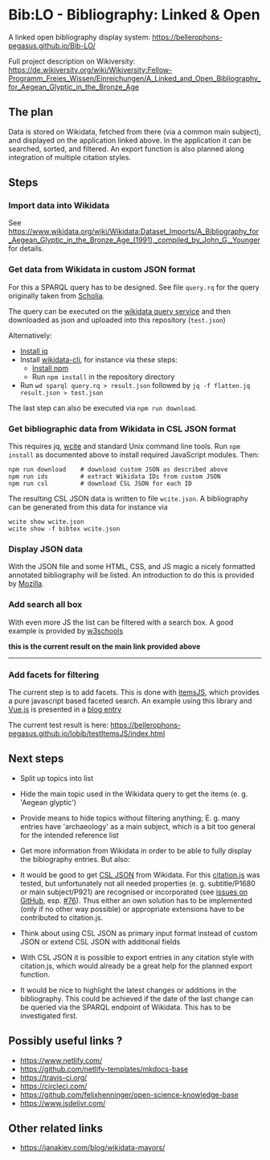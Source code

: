 # Bib:LO - Bibliography: Linked & Open

A linked open bibliography display system: https://bellerophons-pegasus.github.io/Bib-LO/

Full project description on Wikiversity: https://de.wikiversity.org/wiki/Wikiversity:Fellow-Programm_Freies_Wissen/Einreichungen/A_Linked_and_Open_Bibliography_for_Aegean_Glyptic_in_the_Bronze_Age

## The plan

Data is stored on Wikidata, fetched from there (via a common main subject), and displayed on the application linked above. In the application it can be searched, sorted, and filtered. An export function is also planned along integration of multiple citation styles.

## Steps

### Import data into Wikidata

See <https://www.wikidata.org/wiki/Wikidata:Dataset_Imports/A_Bibliography_for_Aegean_Glyptic_in_the_Bronze_Age_(1991),_compiled_by_John_G._Younger> for details.

### Get data from Wikidata in custom JSON format

For this a SPARQL query has to be designed. See file `query.rq` for the query originally taken from [Scholia](https://www.wikidata.org/wiki/Wikidata:Scholia).

The query can be executed on the [wikidata query service](https://query.wikidata.org/) and then downloaded as json and uploaded into this repository (`test.json`)

Alternatively:

* [Install jq](https://stedolan.github.io/jq/download/)
* Install [wikidata-cli](https://www.npmjs.com/package/wikidata-cli), for instance via these steps:
  * [Install npm](https://www.npmjs.com/get-npm)
  * Run `npm install` in the repository directory
* Run  `wd sparql query.rq > result.json` followed by `jq -f flatten.jq result.json > test.json` 

The last step can also be executed via `npm run download`.

### Get bibliographic data from Wikidata in CSL JSON format

This requires jq, [wcite](http://wikicite.org/wcite/) and standard Unix command line tools. Run `npm install` as documented above to install required JavaScript modules. Then:

    npm run download    # download custom JSON as described above
    npm run ids         # extract Wikidata IDs from custom JSON
    npm run csl         # download CSL JSON for each ID

The resulting CSL JSON data is written to file `wcite.json`. A bibliography can be generated from this data for instance via

    wcite show wcite.json
    wcite show -f bibtex wcite.json

### Display JSON data

With the JSON file and some HTML, CSS, and JS magic a nicely formatted annotated bibliography will be listed. An introduction to do this is provided by [Mozilla](https://developer.mozilla.org/en-US/docs/Learn/JavaScript/Objects/JSON).

### Add search all box

With even more JS the list can be filtered with a search box. A good example is provided by [w3schools](https://www.w3schools.com/howto/howto_js_filter_lists.asp)

**this is the current result on the main link provided above**
___

### Add facets for filtering
The current step is to add facets. This is done with [itemsJS](https://github.com/itemsapi/itemsjs), which provides a pure javascript based faceted search. An example using this library and [Vue.js](https://vuejs.org/) is presented in a [blog entry](https://www.itemsapi.com/blog/2017/11/25/search-engine-with-facets-in-javascript/)

The current test result is here: https://bellerophons-pegasus.github.io/lobib/testItemsJS/index.html

## Next steps

* Split up topics into list

* Hide the main topic used in the Wikidata query to get the items (e. g. 'Aegean glyptic') 

* Provide means to hide topics without filtering anything; E. g. many entries have 'archaeology' as a main subject, which is a bit too general for the intended reference list

* Get more information from Wikidata in order to be able to fully display the biblography entries. But also:

* It would be good to get [CSL JSON](https://citeproc-js.readthedocs.io/en/latest/csl-json/markup.html) from Wikidata. For this [citation.js](https://citation.js.org/) was tested, but unfortunately not all needed properties (e. g. subtitle/P1680 or main subject/P921) are recognised or incorporated (see [issues on GitHub](https://github.com/larsgw/citation.js), esp. [#76](https://github.com/larsgw/citation.js/issues/76)). Thus either an own solution has to be implemented (only if no other way possible) or appropriate extensions have to be contributed to citation.js.

* Think about using CSL JSON as primary input format instead of custom JSON or extend CSL JSON with additional fields

* With CSL JSON it is possible to export entries in any citation style with citation.js, which would already be a great help for the planned export function.

* It would be nice to highlight the latest changes or additions in the bibliography. This could be achieved if the date of the last change can be queried via the SPARQL endpoint of Wikidata. This has to be investigated first.

## Possibly useful links ?

* https://www.netlify.com/
* https://github.com/netlify-templates/mkdocs-base
* https://travis-ci.org/
* https://circleci.com/
* https://github.com/felixhenninger/open-science-knowledge-base
* https://www.jsdelivr.com/

## Other related links

* https://janakiev.com/blog/wikidata-mayors/
